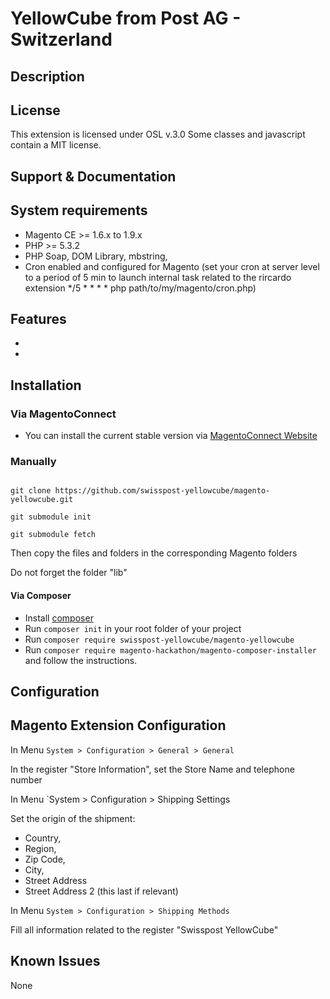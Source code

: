 # YellowCube from Post AG - Switzerland

## Description



## License

This extension is licensed under OSL v.3.0
Some classes and javascript contain a MIT license.

## Support & Documentation

## System requirements

- Magento CE >= 1.6.x to 1.9.x
- PHP >= 5.3.2
- PHP Soap, DOM Library, mbstring,
- Cron enabled and configured for Magento (set your cron at server level to a period of 5 min to launch internal task related to the rircardo extension
*/5 * * * * php path/to/my/magento/cron.php)

## Features

-
- 

## Installation

### Via MagentoConnect

- You can install the current stable version via [MagentoConnect Website](http://www.magentocommerce.com/magento-connect/)

### Manually



```

git clone https://github.com/swisspost-yellowcube/magento-yellowcube.git

git submodule init

git submodule fetch

```



Then copy the files and folders in the corresponding Magento folders

Do not forget the folder "lib"


#### Via Composer

- Install [composer](http://getcomposer.org/download/)
- Run `composer init` in your root folder of your project
- Run `composer require swisspost-yellowcube/magento-yellowcube`
- Run `composer require magento-hackathon/magento-composer-installer` and follow the instructions.


## Configuration

## Magento Extension Configuration

In Menu `System > Configuration > General > General`

In the register "Store Information", set the Store Name and telephone number

In Menu `System > Configuration > Shipping Settings

Set the origin of the shipment:
- Country,
- Region, 
- Zip Code,
- City, 
- Street Address
- Street Address 2 (this last if relevant)


In Menu `System > Configuration > Shipping Methods`

Fill all information related to the register "Swisspost YellowCube"

## Known Issues

None

